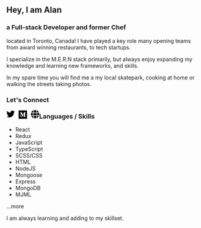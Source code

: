 ## Hey, I am Alan

### a Full-stack Developer and former Chef

located in Toronto, Canada! I have played a key role many opening teams from award winning restaurants, to tech startups.

I specialize in the M.E.R.N stack primarily, but always enjoy expanding my knowledge and learning new frameworks, and skills.

In my spare time you will find me a my local skatepark, cooking at home or walking the streets taking photos.

### Let's Connect

[<img align="left" alt="Twitter" width="22px" src="./assets/twitter-brands.svg"/>]('https://twitter.com/alanMartinCodes')
[<img align="left" style="margin:0 10px" alt="Twitter" width="22px" src="./assets/medium-brands.svg"/>]('https://medium.com/@alan.edward.martin')
[<img align="left" alt="Twitter" width="22px" src="./assets/globe-solid.svg"/>]('https://alan-martin.dev/')

### Languages / Skills

- React
- Redux
- JavaScript
- TypeScript
- SCSS/CSS
- HTML
- NodeJS
- Mongoose
- Express
- MongoDB
- MJML

...more

I am always learning and adding to my skillset.
